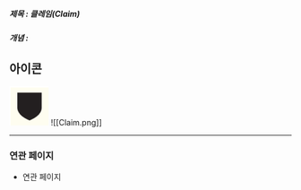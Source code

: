 ##### 제목 : 클레임(Claim)
##### 개념 : 
## 아이콘
<img src="\Assets\Claim.png"/>
![[Claim.png]]

--- 

### 연관 페이지
- 연관 페이지
